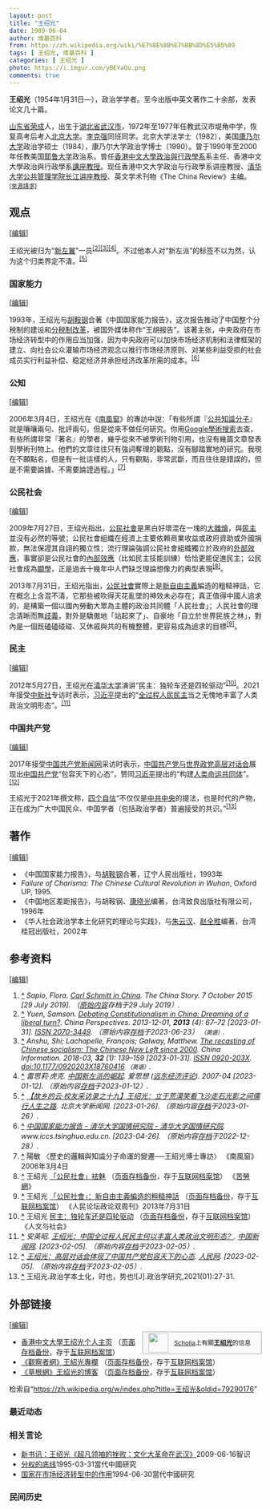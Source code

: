 ```yaml
---
layout: post
title: "王绍光"
date: 1989-06-04
author: 维基百科
from: https://zh.wikipedia.org/wiki/%E7%8E%8B%E7%BB%8D%E5%85%89
tags: [ 王绍光, 维基百科 ]
categories: [ 王绍光 ]
photo: https://i.imgur.com/yBEYaQu.png
comments: true
---
```

<div class="mw-content-ltr mw-parser-output" lang="zh" dir="ltr"><style data-mw-deduplicate="TemplateStyles:r83732082">.mw-parser-output .infobox-subbox{padding:0;border:none;margin:-3px;width:auto;min-width:100%;font-size:100%;clear:none;float:none;background-color:transparent}.mw-parser-output .infobox-3cols-child{margin:auto}.mw-parser-output .infobox .navbar{font-size:100%}body.skin-minerva .mw-parser-output .infobox-header,body.skin-minerva .mw-parser-output .infobox-subheader,body.skin-minerva .mw-parser-output .infobox-above,body.skin-minerva .mw-parser-output .infobox-title,body.skin-minerva .mw-parser-output .infobox-image,body.skin-minerva .mw-parser-output .infobox-full-data,body.skin-minerva .mw-parser-output .infobox-below{text-align:center}@media screen{html.skin-theme-clientpref-night .mw-parser-output .infobox-full-data:not(.notheme)>div:not(.notheme)[style]{background:#1f1f23!important;color:#f8f9fa}@media screen and (prefers-color-scheme:dark){html.skin-theme-clientpref-os .mw-parser-output .infobox-full-data:not(.notheme) div:not(.notheme){background:#1f1f23!important;color:#f8f9fa}}html.skin-theme-clientpref-night .mw-parser-output .infobox td div:not(.notheme)[style]{background:transparent!important;color:var(--color-base,#202122)}@media screen and (prefers-color-scheme:dark){html.skin-theme-clientpref-os .mw-parser-output .infobox td div:not(.notheme)[style]{background:transparent!important;color:var(--color-base,#202122)}}html.skin-theme-clientpref-night .mw-parser-output .infobox td div.NavHead:not(.notheme)[style]{background:transparent!important}}@media screen and (prefers-color-scheme:dark){html.skin-theme-clientpref-os .mw-parser-output .infobox td div.NavHead:not(.notheme)[style]{background:transparent!important}}@media(min-width:640px){body.skin--responsive .mw-parser-output .infobox-table{display:table!important}body.skin--responsive .mw-parser-output .infobox-table>caption{display:table-caption!important}body.skin--responsive .mw-parser-output .infobox-table>tbody{display:table-row-group}body.skin--responsive .mw-parser-output .infobox-table tr{display:table-row!important}body.skin--responsive .mw-parser-output .infobox-table th,body.skin--responsive .mw-parser-output .infobox-table td{padding-left:inherit;padding-right:inherit}}</style><link rel="mw-deduplicated-inline-style" href="mw-data:TemplateStyles:r83732082">
<p><b>王绍光</b>（1954年1月31日<span class="useeditintro" title="Template:BLP editintro">—</span>），政治学学者。至今出版中英文著作二十余部，发表论文几十篇。
</p>
<meta property="mw:PageProp/toc">
<div class="mw-heading mw-heading2"></div>
<p><a href="/wiki/%E5%B1%B1%E4%B8%9C%E7%9C%81" title="山东省">山东省</a><a href="/wiki/%E8%8D%A3%E6%88%90" class="mw-redirect" title="荣成">荣成</a>人，出生于<a href="/wiki/%E6%B9%96%E5%8C%97%E7%9C%81" title="湖北省">湖北省</a><a href="/wiki/%E6%AD%A6%E6%B1%89%E5%B8%82" title="武汉市">武汉市</a>，1972年至1977年任教武汉市堤角中学，恢复高考后考入<a href="/wiki/%E5%8C%97%E4%BA%AC%E5%A4%A7%E5%AD%A6" title="北京大学">北京大学</a>。<a href="/wiki/%E6%9D%8E%E5%85%8B%E5%BC%BA" title="李克强">李克强</a>同班同学。北京大学法学士（1982），美国<a href="/wiki/%E5%BA%B7%E4%B9%83%E5%B0%94%E5%A4%A7%E5%AD%A6" class="mw-redirect" title="康乃尔大学">康乃尔大学</a>政治学硕士（1984），康乃尔大学政治学博士（1990）。曾于1990年至2000年任教美国<a href="/wiki/%E8%80%B6%E9%B2%81%E5%A4%A7%E5%AD%A6" title="耶鲁大学">耶鲁大学</a>政治系。曾任<a href="/wiki/%E9%A6%99%E6%B8%AF%E4%B8%AD%E6%96%87%E5%A4%A7%E5%AD%B8%E6%94%BF%E6%B2%BB%E8%88%87%E8%A1%8C%E6%94%BF%E5%AD%B8%E7%B3%BB" class="mw-redirect" title="香港中文大學政治與行政學系">香港中文大學政治與行政學系</a>系主任、香港中文大學政治與行政學系<a href="/wiki/%E8%AC%9B%E5%BA%A7%E6%95%99%E6%8E%88" title="講座教授">講座教授</a>。现任香港中文大学政治与行政學系讲座教授、<a href="/wiki/%E6%B8%85%E5%8D%8E%E5%A4%A7%E5%AD%A6%E5%85%AC%E5%85%B1%E7%AE%A1%E7%90%86%E5%AD%A6%E9%99%A2" title="清华大学公共管理学院">清华大学公共管理学院</a><a href="/wiki/%E9%95%BF%E6%B1%9F%E8%AE%B2%E5%BA%A7%E6%95%99%E6%8E%88" class="mw-redirect" title="长江讲座教授">长江讲座教授</a>、英文学术刊物《The China Review》主编。<style data-mw-deduplicate="TemplateStyles:r83946278">.mw-parser-output .template-facttext{background-color:var(--background-color-neutral,#eaecf0);color:inherit;margin:-.3em 0;padding:.3em 0}</style><sup class="noprint Template-Fact"><a href="/wiki/Wikipedia:%E5%88%97%E6%98%8E%E6%9D%A5%E6%BA%90" title="Wikipedia:列明来源"><span style="white-space: nowrap;" title="来源请求开始于2023年5月2日。">[來源請求]</span></a></sup>
</p>
<div class="mw-heading mw-heading2"><h2 id="观点"><span id=".E8.A7.82.E7.82.B9"></span>观点</h2><span class="mw-editsection"><span class="mw-editsection-bracket">[</span><a href="/w/index.php?title=%E7%8E%8B%E7%BB%8D%E5%85%89&amp;action=edit&amp;section=2" title="编辑章节：观点"><span>编辑</span></a><span class="mw-editsection-bracket">]</span></span></div>
<p>王绍光被归为“<a href="/wiki/%E4%B8%AD%E5%9C%8B%E6%96%B0%E5%B7%A6%E7%BF%BC" class="mw-redirect" title="中國新左翼">新左翼</a>”一员<sup id="cite_ref-2" class="reference"><a href="#cite_note-2"><span class="cite-bracket">[</span>2<span class="cite-bracket">]</span></a></sup><sup id="cite_ref-3" class="reference"><a href="#cite_note-3"><span class="cite-bracket">[</span>3<span class="cite-bracket">]</span></a></sup><sup id="cite_ref-4" class="reference"><a href="#cite_note-4"><span class="cite-bracket">[</span>4<span class="cite-bracket">]</span></a></sup>。不过他本人对“新左派”的标签不以为然，认为这个归类界定不清。<sup id="cite_ref-5" class="reference"><a href="#cite_note-5"><span class="cite-bracket">[</span>5<span class="cite-bracket">]</span></a></sup>
</p>
<div class="mw-heading mw-heading3"><h3 id="国家能力"><span id=".E5.9B.BD.E5.AE.B6.E8.83.BD.E5.8A.9B"></span>国家能力</h3><span class="mw-editsection"><span class="mw-editsection-bracket">[</span><a href="/w/index.php?title=%E7%8E%8B%E7%BB%8D%E5%85%89&amp;action=edit&amp;section=3" title="编辑章节：国家能力"><span>编辑</span></a><span class="mw-editsection-bracket">]</span></span></div>
<p>1993年，王绍光与<a href="/wiki/%E8%83%A1%E9%9E%8D%E9%92%A2" title="胡鞍钢">胡鞍钢</a>合著《中国国家能力报告》，这次报告推动了中国整个分税制的建设和<a href="/wiki/%E5%88%86%E7%A8%8E%E5%88%B6%E6%94%B9%E9%9D%A9" class="mw-redirect" title="分税制改革">分税制改革</a>，被国外媒体称作“王胡报告”。该著主张，中央政府在市场经济转型中的作用应当加强，因为中央政府可以加快市场经济机制和法律框架的建立、向社会公众灌输市场经济观念以推行市场经济原则、对某些利益受损的社会成员实行利益补偿、稳定经济并承担经济改革所需的成本。<sup id="cite_ref-6" class="reference"><a href="#cite_note-6"><span class="cite-bracket">[</span>6<span class="cite-bracket">]</span></a></sup>
</p>
<div class="mw-heading mw-heading3"><h3 id="公知"><span id=".E5.85.AC.E7.9F.A5"></span>公知</h3><span class="mw-editsection"><span class="mw-editsection-bracket">[</span><a href="/w/index.php?title=%E7%8E%8B%E7%BB%8D%E5%85%89&amp;action=edit&amp;section=4" title="编辑章节：公知"><span>编辑</span></a><span class="mw-editsection-bracket">]</span></span></div>
<p>2006年3月4日，王绍光在《<a href="/wiki/%E5%8D%97%E9%A3%8E%E7%AA%97" title="南风窗">南風窗</a>》的專訪中說：「有些所謂『<a href="/wiki/%E5%85%AC%E5%85%B1%E7%9F%A5%E8%AD%98%E5%88%86%E5%AD%90" class="mw-redirect" title="公共知識分子">公共知識分子</a>』就是嚷嚷兩句、批評兩句，但是從來不做任何研究。你用<a href="/wiki/Google%E5%AD%B8%E8%A1%93%E6%90%9C%E7%B4%A2" class="mw-redirect" title="Google學術搜索">Google學術搜索</a>去查，有些所謂非常『著名』的學者，幾乎從來不被學術刊物引用，也沒有幾篇文章發表到學術刊物上。他們的文章往往只有強詞奪理的觀點，沒有腳踏實地的研究。我現在不願點名，但是有一批這樣的人，只有觀點，非常武斷，而且往往是錯誤的，但是不需要論據、不需要論證過程。」<sup id="cite_ref-7" class="reference"><a href="#cite_note-7"><span class="cite-bracket">[</span>7<span class="cite-bracket">]</span></a></sup>
</p>
<div class="mw-heading mw-heading3"><h3 id="公民社会"><span id=".E5.85.AC.E6.B0.91.E7.A4.BE.E4.BC.9A"></span>公民社会</h3><span class="mw-editsection"><span class="mw-editsection-bracket">[</span><a href="/w/index.php?title=%E7%8E%8B%E7%BB%8D%E5%85%89&amp;action=edit&amp;section=5" title="编辑章节：公民社会"><span>编辑</span></a><span class="mw-editsection-bracket">]</span></span></div>
<p>2009年7月27日，王绍光指出，<a href="/wiki/%E5%85%AC%E6%B0%91%E7%A4%BE%E6%9C%83" class="mw-redirect" title="公民社會">公民社會</a>是黑白好壞混在一塊的<a href="/w/index.php?title=%E5%A4%A7%E9%9B%9C%E7%87%B4&amp;action=edit&amp;redlink=1" class="new" title="大雜燴（页面不存在）">大雜燴</a>，與<a href="/wiki/%E6%B0%91%E4%B8%BB" title="民主">民主</a>並沒有必然的等號；公民社會組織在經濟上主要依賴商業收益或政府資助或外國捐款，無法保證其自詡的獨立性；流行理論強調公民社會組織獨立於政府的<a href="/wiki/%E5%A4%96%E9%83%A8%E6%95%88%E5%BA%94" class="mw-redirect" title="外部效应">外部效應</a>，事實卻是公民社會的<a href="/w/index.php?title=%E5%85%A7%E9%83%A8%E6%95%88%E6%87%89&amp;action=edit&amp;redlink=1" class="new" title="內部效應（页面不存在）">內部效應</a>（比如民主技能訓練）恰恰更能促進民主；公民社會成為<a href="/wiki/%E6%98%BE%E5%AD%A6" title="显学">顯學</a>，正是過去十幾年中人們缺乏理論想像力的典型表現<sup id="cite_ref-8" class="reference"><a href="#cite_note-8"><span class="cite-bracket">[</span>8<span class="cite-bracket">]</span></a></sup>。
</p><p>2013年7月31日，王绍光指出，<a href="/wiki/%E5%85%AC%E6%B0%91%E7%A4%BE%E6%9C%83" class="mw-redirect" title="公民社會">公民社會</a>實際上是<a href="/wiki/%E6%96%B0%E8%87%AA%E7%94%B1%E4%B8%BB%E7%BE%A9" title="新自由主義">新自由主義</a>編造的粗糙神話，它在概念上含混不清，它那些被吹得天花亂墜的神效未必存在；真正值得中國人追求的，是構築一個以國內勞動大眾為主體的政治共同體「人民社會」；人民社會的理念清晰而無<a href="/wiki/%E6%AD%A7%E7%BE%A9" title="歧義">歧義</a>，對外是驕傲地「站起來了」、自豪地「自立於世界民族之林」，對內是一個既磕磕碰碰、又休戚與共的有機整體，更容易成為追求的目標<sup id="cite_ref-9" class="reference"><a href="#cite_note-9"><span class="cite-bracket">[</span>9<span class="cite-bracket">]</span></a></sup>。
</p>
<div class="mw-heading mw-heading3"><h3 id="民主"><span id=".E6.B0.91.E4.B8.BB"></span>民主</h3><span class="mw-editsection"><span class="mw-editsection-bracket">[</span><a href="/w/index.php?title=%E7%8E%8B%E7%BB%8D%E5%85%89&amp;action=edit&amp;section=6" title="编辑章节：民主"><span>编辑</span></a><span class="mw-editsection-bracket">]</span></span></div>
<p>2012年5月27日，王绍光在<a href="/wiki/%E6%B8%85%E5%8D%8E%E5%A4%A7%E5%AD%A6" title="清华大学">清华大学</a>演讲“民主：独轮车还是四轮驱动”<sup id="cite_ref-10" class="reference"><a href="#cite_note-10"><span class="cite-bracket">[</span>10<span class="cite-bracket">]</span></a></sup>。2021年接受<a href="/wiki/%E4%B8%AD%E5%9B%BD%E6%96%B0%E9%97%BB%E7%A4%BE" title="中国新闻社">中新社</a>专访时表示，<a href="/wiki/%E4%B9%A0%E8%BF%91%E5%B9%B3" title="习近平">习近平</a>提出的“<a href="/wiki/%E5%85%A8%E8%BF%87%E7%A8%8B%E4%BA%BA%E6%B0%91%E6%B0%91%E4%B8%BB" title="全过程人民民主">全过程人民民主</a>当之无愧地丰富了人类政治文明形态”。<sup id="cite_ref-11" class="reference"><a href="#cite_note-11"><span class="cite-bracket">[</span>11<span class="cite-bracket">]</span></a></sup>
</p>
<div class="mw-heading mw-heading3"><h3 id="中国共产党"><span id=".E4.B8.AD.E5.9B.BD.E5.85.B1.E4.BA.A7.E5.85.9A"></span>中国共产党</h3><span class="mw-editsection"><span class="mw-editsection-bracket">[</span><a href="/w/index.php?title=%E7%8E%8B%E7%BB%8D%E5%85%89&amp;action=edit&amp;section=7" title="编辑章节：中国共产党"><span>编辑</span></a><span class="mw-editsection-bracket">]</span></span></div>
<p>2017年接受<a href="/wiki/%E4%B8%AD%E5%9B%BD%E5%85%B1%E4%BA%A7%E5%85%9A%E6%96%B0%E9%97%BB%E7%BD%91" title="中国共产党新闻网">中国共产党新闻网</a>采访时表示，<a href="/wiki/%E4%B8%AD%E5%9C%8B%E5%85%B1%E7%94%A2%E9%BB%A8%E8%88%87%E4%B8%96%E7%95%8C%E6%94%BF%E9%BB%A8%E9%AB%98%E5%B1%A4%E5%B0%8D%E8%A9%B1%E6%9C%83" title="中國共產黨與世界政黨高層對話會">中国共产党与世界政党高层对话会</a>展现出<a href="/wiki/%E4%B8%AD%E5%9B%BD%E5%85%B1%E4%BA%A7%E5%85%9A" title="中国共产党">中国共产党</a>“包容天下的心态”，赞同<a href="/wiki/%E4%B9%A0%E8%BF%91%E5%B9%B3" title="习近平">习近平</a>提出的“构建<a href="/wiki/%E4%BA%BA%E7%B1%BB%E5%91%BD%E8%BF%90%E5%85%B1%E5%90%8C%E4%BD%93" title="人类命运共同体">人类命运共同体</a>”。<sup id="cite_ref-12" class="reference"><a href="#cite_note-12"><span class="cite-bracket">[</span>12<span class="cite-bracket">]</span></a></sup>
</p><p>王绍光于2021年撰文称，<a href="/wiki/%E5%9B%9B%E4%B8%AA%E8%87%AA%E4%BF%A1" title="四个自信">四个自信</a>“不仅仅是<a href="/wiki/%E4%B8%AD%E5%85%B1%E4%B8%AD%E5%A4%AE" class="mw-redirect" title="中共中央">中共中央</a>的提法，也是时代的产物，正在成为广大中国民众、中国学者（包括政治学者）普遍接受的共识。”<sup id="cite_ref-13" class="reference"><a href="#cite_note-13"><span class="cite-bracket">[</span>13<span class="cite-bracket">]</span></a></sup>
</p>
<div class="mw-heading mw-heading2"><h2 id="著作"><span id=".E8.91.97.E4.BD.9C"></span>著作</h2><span class="mw-editsection"><span class="mw-editsection-bracket">[</span><a href="/w/index.php?title=%E7%8E%8B%E7%BB%8D%E5%85%89&amp;action=edit&amp;section=8" title="编辑章节：著作"><span>编辑</span></a><span class="mw-editsection-bracket">]</span></span></div>
<ul><li>《中国国家能力报告》，与<a href="/wiki/%E8%83%A1%E9%9E%8D%E9%92%A2" title="胡鞍钢">胡鞍钢</a>合著，辽宁人民出版社，1993年</li>
<li><i>Failure of Charisma: The Chinese Cultural Revolution in Wuhan</i>, Oxford UP, 1995.</li>
<li>《中国地区差距报告》，与胡鞍钢、<a href="/wiki/%E5%BA%B7%E6%99%93%E5%85%89" title="康晓光">康晓光</a>编著，台湾致良出版社有限公司，1996年</li>
<li>《华人社会政治学本土化研究的理论与实践》，与<a href="/wiki/%E6%9C%B1%E9%9B%B2%E6%BC%A2" title="朱雲漢">朱云汉</a>、<a href="/w/index.php?title=%E8%B5%B5%E5%85%A8%E8%83%9C&amp;action=edit&amp;redlink=1" class="new" title="赵全胜（页面不存在）">赵全胜</a>编著，台湾桂冠出版社，2002年</li></ul>
<div class="mw-heading mw-heading2"><h2 id="参考资料"><span id=".E5.8F.82.E8.80.83.E8.B5.84.E6.96.99"></span>参考资料</h2><span class="mw-editsection"><span class="mw-editsection-bracket">[</span><a href="/w/index.php?title=%E7%8E%8B%E7%BB%8D%E5%85%89&amp;action=edit&amp;section=9" title="编辑章节：参考资料"><span>编辑</span></a><span class="mw-editsection-bracket">]</span></span></div>
<ol class="references">
<li id="cite_note-Sapio-1"><span class="mw-cite-backlink"><b><a href="#cite_ref-Sapio_1-0">^</a></b></span> <span class="reference-text"><cite class="citation web">Sapio, Flora. <a rel="nofollow" class="external text" href="https://web.archive.org/web/20190729151001/https://www.thechinastory.org/2015/10/carl-schmitt-in-china/">Carl Schmitt in China</a>. The China Story. 7 October 2015 <span class="reference-accessdate"> [<span class="nowrap">29 July</span> 2019]</span>. （<a rel="nofollow" class="external text" href="https://www.thechinastory.org/2015/10/carl-schmitt-in-china/">原始内容</a>存档于29 July 2019）.</cite><span title="ctx_ver=Z39.88-2004&amp;rfr_id=info%3Asid%2Fzh.wikipedia.org%3A%E7%8E%8B%E7%BB%8D%E5%85%89&amp;rft.atitle=Carl+Schmitt+in+China&amp;rft.aufirst=Flora&amp;rft.aulast=Sapio&amp;rft.date=2015-10-07&amp;rft.genre=unknown&amp;rft.jtitle=The+China+Story&amp;rft_id=https%3A%2F%2Fwww.thechinastory.org%2F2015%2F10%2Fcarl-schmitt-in-china%2F&amp;rft_val_fmt=info%3Aofi%2Ffmt%3Akev%3Amtx%3Ajournal" class="Z3988"><span style="display:none;">&nbsp;</span></span></span>
</li>
<li id="cite_note-2"><span class="mw-cite-backlink"><b><a href="#cite_ref-2">^</a></b></span> <span class="reference-text"><cite class="citation journal">Yuen, Samson. <a rel="nofollow" class="external text" href="https://journals.openedition.org/chinaperspectives/6325">Debating Constitutionalism in China: Dreaming of a liberal turn?</a>. China Perspectives. 2013-12-01, <b>2013</b> (4): 67–72 <span class="reference-accessdate"> [<span class="nowrap">2023-01-31</span>]</span>. <a rel="nofollow" class="external text" href="//www.worldcat.org/issn/2070-3449"><span title="国际标准连续出版物号">ISSN&nbsp;2070-3449</span></a>. （原始内容<a rel="nofollow" class="external text" href="https://web.archive.org/web/20230623233908/https://journals.openedition.org/chinaperspectives/6325">存档</a>于2023-06-23） <span style="font-family: sans-serif; cursor: default; color:var(--color-subtle, #54595d); font-size: 0.8em; bottom: 0.1em; font-weight: bold;" title="连接到英语网页">（英语）</span>.</cite><span title="ctx_ver=Z39.88-2004&amp;rfr_id=info%3Asid%2Fzh.wikipedia.org%3A%E7%8E%8B%E7%BB%8D%E5%85%89&amp;rft.atitle=Debating+Constitutionalism+in+China%3A+Dreaming+of+a+liberal+turn%3F&amp;rft.aufirst=Samson&amp;rft.aulast=Yuen&amp;rft.date=2013-12-01&amp;rft.genre=article&amp;rft.issn=2070-3449&amp;rft.issue=4&amp;rft.jtitle=China+Perspectives&amp;rft.pages=67-72&amp;rft.volume=2013&amp;rft_id=https%3A%2F%2Fjournals.openedition.org%2Fchinaperspectives%2F6325&amp;rft_val_fmt=info%3Aofi%2Ffmt%3Akev%3Amtx%3Ajournal" class="Z3988"><span style="display:none;">&nbsp;</span></span></span>
</li>
<li id="cite_note-3"><span class="mw-cite-backlink"><b><a href="#cite_ref-3">^</a></b></span> <span class="reference-text"><cite class="citation journal">Anshu, Shi; Lachapelle, François; Galway, Matthew. <a rel="nofollow" class="external text" href="https://journals.sagepub.com/doi/full/10.1177/0920203X18760416">The recasting of Chinese socialism: The Chinese New Left since 2000</a>. China Information. 2018-03, <b>32</b> (1): 139–159 <span class="reference-accessdate"> [<span class="nowrap">2023-01-31</span>]</span>. <a rel="nofollow" class="external text" href="//www.worldcat.org/issn/0920-203X"><span title="国际标准连续出版物号">ISSN&nbsp;0920-203X</span></a>. <a rel="nofollow" class="external text" href="https://doi.org/10.1177%2F0920203X18760416"><span title="數位物件識別號">doi:10.1177/0920203X18760416</span></a> <span style="font-family: sans-serif; cursor: default; color:var(--color-subtle, #54595d); font-size: 0.8em; bottom: 0.1em; font-weight: bold;" title="连接到英语网页">（英语）</span>.</cite><span title="ctx_ver=Z39.88-2004&amp;rfr_id=info%3Asid%2Fzh.wikipedia.org%3A%E7%8E%8B%E7%BB%8D%E5%85%89&amp;rft.atitle=The+recasting+of+Chinese+socialism%3A+The+Chinese+New+Left+since+2000&amp;rft.au=Galway%2C+Matthew&amp;rft.au=Lachapelle%2C+Fran%C3%A7ois&amp;rft.aufirst=Shi&amp;rft.aulast=Anshu&amp;rft.date=2018-03&amp;rft.genre=article&amp;rft.issn=0920-203X&amp;rft.issue=1&amp;rft.jtitle=China+Information&amp;rft.pages=139-159&amp;rft.volume=32&amp;rft_id=https%3A%2F%2Fjournals.sagepub.com%2Fdoi%2Ffull%2F10.1177%2F0920203X18760416&amp;rft_id=info%3Adoi%2F10.1177%2F0920203X18760416&amp;rft_val_fmt=info%3Aofi%2Ffmt%3Akev%3Amtx%3Ajournal" class="Z3988"><span style="display:none;">&nbsp;</span></span></span>
</li>
<li id="cite_note-4"><span class="mw-cite-backlink"><b><a href="#cite_ref-4">^</a></b></span> <span class="reference-text"><cite class="citation news">雷思莉·虎克. <a rel="nofollow" class="external text" href="http://www.aisixiang.com/data/78558.html">中国新左派的崛起</a>. 爱思想 (<a href="/wiki/%E8%BF%9C%E4%B8%9C%E7%BB%8F%E6%B5%8E%E8%AF%84%E8%AE%BA" title="远东经济评论">远东经济评论</a>). 2007-04 <span class="reference-accessdate"> [<span class="nowrap">2023-01-12</span>]</span>. （原始内容<a rel="nofollow" class="external text" href="https://web.archive.org/web/20230112225419/http://www.aisixiang.com/data/78558.html">存档</a>于2023-01-12）.</cite><span title="ctx_ver=Z39.88-2004&amp;rfr_id=info%3Asid%2Fzh.wikipedia.org%3A%E7%8E%8B%E7%BB%8D%E5%85%89&amp;rft.atitle=%E4%B8%AD%E5%9B%BD%E6%96%B0%E5%B7%A6%E6%B4%BE%E7%9A%84%E5%B4%9B%E8%B5%B7&amp;rft.au=%E9%9B%B7%E6%80%9D%E8%8E%89%C2%B7%E8%99%8E%E5%85%8B&amp;rft.date=2007-04&amp;rft.genre=article&amp;rft.jtitle=%E7%88%B1%E6%80%9D%E6%83%B3&amp;rft_id=http%3A%2F%2Fwww.aisixiang.com%2Fdata%2F78558.html&amp;rft_val_fmt=info%3Aofi%2Ffmt%3Akev%3Amtx%3Ajournal" class="Z3988"><span style="display:none;">&nbsp;</span></span></span>
</li>
<li id="cite_note-5"><span class="mw-cite-backlink"><b><a href="#cite_ref-5">^</a></b></span> <span class="reference-text"><cite class="citation web"><a rel="nofollow" class="external text" href="https://news.pku.edu.cn/ztrd/gxdyxycfl/3076-238748.htm">【故乡的云·校友采访录之十九】王绍光：立于荒漠笑看飞沙走石光影之间儒行人生之路</a>. 北京大学新闻网.  <span class="reference-accessdate"> [<span class="nowrap">2023-01-26</span>]</span>. （原始内容<a rel="nofollow" class="external text" href="https://web.archive.org/web/20230126162125/https://news.pku.edu.cn/ztrd/gxdyxycfl/3076-238748.htm">存档</a>于2023-01-26）.</cite><span title="ctx_ver=Z39.88-2004&amp;rfr_id=info%3Asid%2Fzh.wikipedia.org%3A%E7%8E%8B%E7%BB%8D%E5%85%89&amp;rft.atitle=%E3%80%90%E6%95%85%E4%B9%A1%E7%9A%84%E4%BA%91%C2%B7%E6%A0%A1%E5%8F%8B%E9%87%87%E8%AE%BF%E5%BD%95%E4%B9%8B%E5%8D%81%E4%B9%9D%E3%80%91%E7%8E%8B%E7%BB%8D%E5%85%89%EF%BC%9A%E7%AB%8B%E4%BA%8E%E8%8D%92%E6%BC%A0%E7%AC%91%E7%9C%8B%E9%A3%9E%E6%B2%99%E8%B5%B0%E7%9F%B3%E5%85%89%E5%BD%B1%E4%B9%8B%E9%97%B4%E5%84%92%E8%A1%8C%E4%BA%BA%E7%94%9F%E4%B9%8B%E8%B7%AF&amp;rft.genre=unknown&amp;rft.jtitle=%E5%8C%97%E4%BA%AC%E5%A4%A7%E5%AD%A6%E6%96%B0%E9%97%BB%E7%BD%91&amp;rft_id=https%3A%2F%2Fnews.pku.edu.cn%2Fztrd%2Fgxdyxycfl%2F3076-238748.htm&amp;rft_val_fmt=info%3Aofi%2Ffmt%3Akev%3Amtx%3Ajournal" class="Z3988"><span style="display:none;">&nbsp;</span></span></span>
</li>
<li id="cite_note-6"><span class="mw-cite-backlink"><b><a href="#cite_ref-6">^</a></b></span> <span class="reference-text"><cite class="citation web"><a rel="nofollow" class="external text" href="http://www.iccs.tsinghua.edu.cn/ProductsSt/308.html">中国国家能力报告 - 清华大学国情研究院 - 清华大学国情研究院</a>. www.iccs.tsinghua.edu.cn.  <span class="reference-accessdate"> [<span class="nowrap">2023-04-26</span>]</span>. （原始内容<a rel="nofollow" class="external text" href="https://web.archive.org/web/20221228160329/http://www.iccs.tsinghua.edu.cn/ProductsSt/308.html">存档</a>于2022-12-28）.</cite><span title="ctx_ver=Z39.88-2004&amp;rfr_id=info%3Asid%2Fzh.wikipedia.org%3A%E7%8E%8B%E7%BB%8D%E5%85%89&amp;rft.atitle=%E4%B8%AD%E5%9B%BD%E5%9B%BD%E5%AE%B6%E8%83%BD%E5%8A%9B%E6%8A%A5%E5%91%8A+-+%E6%B8%85%E5%8D%8E%E5%A4%A7%E5%AD%A6%E5%9B%BD%E6%83%85%E7%A0%94%E7%A9%B6%E9%99%A2+-+%E6%B8%85%E5%8D%8E%E5%A4%A7%E5%AD%A6%E5%9B%BD%E6%83%85%E7%A0%94%E7%A9%B6%E9%99%A2&amp;rft.genre=unknown&amp;rft.jtitle=www.iccs.tsinghua.edu.cn&amp;rft_id=http%3A%2F%2Fwww.iccs.tsinghua.edu.cn%2FProductsSt%2F308.html&amp;rft_val_fmt=info%3Aofi%2Ffmt%3Akev%3Amtx%3Ajournal" class="Z3988"><span style="display:none;">&nbsp;</span></span></span>
</li>
<li id="cite_note-7"><span class="mw-cite-backlink"><b><a href="#cite_ref-7">^</a></b></span> <span class="reference-text">陽敏 〈歷史的邏輯與知識分子命運的變遷──王紹光博士專訪〉 《南風窗》2006年3月4日</span>
</li>
<li id="cite_note-8"><span class="mw-cite-backlink"><b><a href="#cite_ref-8">^</a></b></span> <span class="reference-text">王紹光 <a rel="nofollow" class="external text" href="http://www.coolloud.org.tw/node/72517">「公民社會」袪魅</a> （<a rel="nofollow" class="external text" href="//web.archive.org/web/20161001182306/http://www.coolloud.org.tw/node/72517">页面存档备份</a>，存于<a href="/wiki/%E4%BA%92%E8%81%94%E7%BD%91%E6%A1%A3%E6%A1%88%E9%A6%86" title="互联网档案馆">互联网档案馆</a>） 《<a href="/wiki/%E8%8B%A6%E5%8B%9E%E7%B6%B2" title="苦勞網">苦勞網</a>》</span>
</li>
<li id="cite_note-9"><span class="mw-cite-backlink"><b><a href="#cite_ref-9">^</a></b></span> <span class="reference-text">王紹光 <a rel="nofollow" class="external text" href="http://www.coolloud.org.tw/node/75170">「公民社會」：新自由主義編造的粗糙神話</a> （<a rel="nofollow" class="external text" href="//web.archive.org/web/20161001175938/http://www.coolloud.org.tw/node/75170">页面存档备份</a>，存于<a href="/wiki/%E4%BA%92%E8%81%94%E7%BD%91%E6%A1%A3%E6%A1%88%E9%A6%86" title="互联网档案馆">互联网档案馆</a>） 《人民论坛政论双周刊》2013年7月31日</span>
</li>
<li id="cite_note-10"><span class="mw-cite-backlink"><b><a href="#cite_ref-10">^</a></b></span> <span class="reference-text">王绍光 <a rel="nofollow" class="external text" href="http://wen.org.cn/modules/article/view.article.php?3342">民主：独轮车还是四轮驱动</a> （<a rel="nofollow" class="external text" href="//web.archive.org/web/20140714193329/http://wen.org.cn/modules/article/view.article.php?3342">页面存档备份</a>，存于<a href="/wiki/%E4%BA%92%E8%81%94%E7%BD%91%E6%A1%A3%E6%A1%88%E9%A6%86" title="互联网档案馆">互联网档案馆</a>） 《人文与社会》</span>
</li>
<li id="cite_note-11"><span class="mw-cite-backlink"><b><a href="#cite_ref-11">^</a></b></span> <span class="reference-text"><cite class="citation web">安英昭. <a rel="nofollow" class="external text" href="http://news.china.com.cn/2021-12/10/content_77923742.htm?f=pad&amp;a=true">王绍光：中国全过程人民民主何以丰富人类政治文明形态？</a>. <a href="/wiki/%E4%B8%AD%E5%9B%BD%E6%96%B0%E9%97%BB%E7%BD%91" class="mw-redirect" title="中国新闻网">中国新闻网</a>.  <span class="reference-accessdate"> [<span class="nowrap">2023-02-05</span>]</span>. （原始内容<a rel="nofollow" class="external text" href="https://web.archive.org/web/20230205211038/http://news.china.com.cn/2021-12/10/content_77923742.htm?f=pad&amp;a=true">存档</a>于2023-02-05）.</cite><span title="ctx_ver=Z39.88-2004&amp;rfr_id=info%3Asid%2Fzh.wikipedia.org%3A%E7%8E%8B%E7%BB%8D%E5%85%89&amp;rft.atitle=%E7%8E%8B%E7%BB%8D%E5%85%89%EF%BC%9A%E4%B8%AD%E5%9B%BD%E5%85%A8%E8%BF%87%E7%A8%8B%E4%BA%BA%E6%B0%91%E6%B0%91%E4%B8%BB%E4%BD%95%E4%BB%A5%E4%B8%B0%E5%AF%8C%E4%BA%BA%E7%B1%BB%E6%94%BF%E6%B2%BB%E6%96%87%E6%98%8E%E5%BD%A2%E6%80%81%EF%BC%9F&amp;rft.au=%E5%AE%89%E8%8B%B1%E6%98%AD&amp;rft.genre=unknown&amp;rft.jtitle=%E4%B8%AD%E5%9B%BD%E6%96%B0%E9%97%BB%E7%BD%91&amp;rft_id=http%3A%2F%2Fnews.china.com.cn%2F2021-12%2F10%2Fcontent_77923742.htm%3Ff%3Dpad%26a%3Dtrue&amp;rft_val_fmt=info%3Aofi%2Ffmt%3Akev%3Amtx%3Ajournal" class="Z3988"><span style="display:none;">&nbsp;</span></span></span>
</li>
<li id="cite_note-12"><span class="mw-cite-backlink"><b><a href="#cite_ref-12">^</a></b></span> <span class="reference-text"><cite class="citation web"><a rel="nofollow" class="external text" href="http://cpc.people.com.cn/n1/2017/1202/c164113-29682085.html">王绍光：高层对话会体现了中国共产党包容天下的心态</a>. <a href="/wiki/%E4%BA%BA%E6%B0%91%E7%BD%91" title="人民网">人民网</a>.  <span class="reference-accessdate"> [<span class="nowrap">2023-02-05</span>]</span>. （原始内容<a rel="nofollow" class="external text" href="https://web.archive.org/web/20230205211032/http://cpc.people.com.cn/n1/2017/1202/c164113-29682085.html">存档</a>于2023-02-05）.</cite><span title="ctx_ver=Z39.88-2004&amp;rfr_id=info%3Asid%2Fzh.wikipedia.org%3A%E7%8E%8B%E7%BB%8D%E5%85%89&amp;rft.atitle=%E7%8E%8B%E7%BB%8D%E5%85%89%EF%BC%9A%E9%AB%98%E5%B1%82%E5%AF%B9%E8%AF%9D%E4%BC%9A%E4%BD%93%E7%8E%B0%E4%BA%86%E4%B8%AD%E5%9B%BD%E5%85%B1%E4%BA%A7%E5%85%9A%E5%8C%85%E5%AE%B9%E5%A4%A9%E4%B8%8B%E7%9A%84%E5%BF%83%E6%80%81&amp;rft.genre=unknown&amp;rft.jtitle=%E4%BA%BA%E6%B0%91%E7%BD%91&amp;rft_id=http%3A%2F%2Fcpc.people.com.cn%2Fn1%2F2017%2F1202%2Fc164113-29682085.html&amp;rft_val_fmt=info%3Aofi%2Ffmt%3Akev%3Amtx%3Ajournal" class="Z3988"><span style="display:none;">&nbsp;</span></span></span>
</li>
<li id="cite_note-13"><span class="mw-cite-backlink"><b><a href="#cite_ref-13">^</a></b></span> <span class="reference-text">王绍光.政治学本土化，时也，势也![J].政治学研究,2021(01):27-31.</span>
</li>
</ol>
<div class="mw-heading mw-heading2"><h2 id="外部链接"><span id=".E5.A4.96.E9.83.A8.E9.93.BE.E6.8E.A5"></span>外部链接</h2><span class="mw-editsection"><span class="mw-editsection-bracket">[</span><a href="/w/index.php?title=%E7%8E%8B%E7%BB%8D%E5%85%89&amp;action=edit&amp;section=10" title="编辑章节：外部链接"><span>编辑</span></a><span class="mw-editsection-bracket">]</span></span></div>
<style data-mw-deduplicate="TemplateStyles:r82655521">.mw-parser-output .side-box{margin:4px 0;box-sizing:border-box;border:1px solid #aaa;font-size:88%;line-height:1.25em;background-color:#f9f9f9;display:flow-root}.mw-parser-output .side-box-abovebelow,.mw-parser-output .side-box-text{padding:0.25em 0.9em}.mw-parser-output .side-box-image{padding:2px 0 2px 0.9em;text-align:center}.mw-parser-output .side-box-imageright{padding:2px 0.9em 2px 0;text-align:center}@media(min-width:500px){.mw-parser-output .side-box-flex{display:flex;align-items:center}.mw-parser-output .side-box-text{flex:1}}@media(min-width:720px){.mw-parser-output .side-box{width:238px}.mw-parser-output .side-box-right{clear:right;float:right;margin-left:1em}.mw-parser-output .side-box-left{margin-right:1em}}</style><div class="side-box metadata side-box-right"><style data-mw-deduplicate="TemplateStyles:r82655520">.mw-parser-output .plainlist ol,.mw-parser-output .plainlist ul{line-height:inherit;list-style:none;margin:0;padding:0}.mw-parser-output .plainlist ol li,.mw-parser-output .plainlist ul li{margin-bottom:0}</style>
<div class="side-box-flex">
<div class="side-box-image"><span class="noviewer" typeof="mw:File"><span><img alt="" src="//upload.wikimedia.org/wikipedia/commons/thumb/3/32/Scholia_logo.svg/40px-Scholia_logo.svg.png" decoding="async" width="40" height="39" class="mw-file-element" srcset="//upload.wikimedia.org/wikipedia/commons/thumb/3/32/Scholia_logo.svg/60px-Scholia_logo.svg.png 1.5x, //upload.wikimedia.org/wikipedia/commons/thumb/3/32/Scholia_logo.svg/80px-Scholia_logo.svg.png 2x" data-file-width="107" data-file-height="104"></span></span></div>
<div class="side-box-text plainlist"><a href="https://www.wikidata.org/wiki/Wikidata:Scholia/zh" class="extiw" title="d:Wikidata:Scholia/zh">Scholia</a>上有關<b><a href="https://iw.toolforge.org/scholia/author/Q8462103" class="extiw" title="toolforge:scholia/author/Q8462103">王绍光</a></b>的信息</div></div>
</div>
<ul><li><a rel="nofollow" class="external text" href="http://www.cuhk.edu.hk/gpa/wang_files/">香港中文大學王绍光个人主页</a> （<a rel="nofollow" class="external text" href="//web.archive.org/web/20060926080731/http://www.cuhk.edu.hk/gpa/wang_files/">页面存档备份</a>，存于<a href="/wiki/%E4%BA%92%E8%81%94%E7%BD%91%E6%A1%A3%E6%A1%88%E9%A6%86" title="互联网档案馆">互联网档案馆</a>）</li>
<li><a rel="nofollow" class="external text" href="http://www.guancha.cn/wang-shao-guang/list_1.shtml">《觀察者網》王紹光專欄</a> （<a rel="nofollow" class="external text" href="//web.archive.org/web/20140924113407/http://www.guancha.cn/wang-shao-guang/list_1.shtml">页面存档备份</a>，存于<a href="/wiki/%E4%BA%92%E8%81%94%E7%BD%91%E6%A1%A3%E6%A1%88%E9%A6%86" title="互联网档案馆">互联网档案馆</a>）</li>
<li><a rel="nofollow" class="external text" href="http://www.caogen.com/blog/index.aspx?ID=152">《草根網》王绍光的博客</a> （<a rel="nofollow" class="external text" href="//web.archive.org/web/20140109095119/http://www.caogen.com/blog/index.aspx?ID=152">页面存档备份</a>，存于<a href="/wiki/%E4%BA%92%E8%81%94%E7%BD%91%E6%A1%A3%E6%A1%88%E9%A6%86" title="互联网档案馆">互联网档案馆</a>）</li></ul>


<!-- 
NewPP limit report
Parsed by mw‐web.eqiad.main‐cff78f88d‐cphxf
Cached time: 20240911132741
Cache expiry: 2592000
Reduced expiry: false
Complications: [show‐toc]
CPU time usage: 0.495 seconds
Real time usage: 0.875 seconds
Preprocessor visited node count: 3311/1000000
Post‐expand include size: 53101/2097152 bytes
Template argument size: 4402/2097152 bytes
Highest expansion depth: 13/100
Expensive parser function count: 17/500
Unstrip recursion depth: 0/20
Unstrip post‐expand size: 26467/5000000 bytes
Lua time usage: 0.285/10.000 seconds
Lua memory usage: 3567798/52428800 bytes
Number of Wikibase entities loaded: 1/400
-->
<!--
Transclusion expansion time report (%,ms,calls,template)
100.00%  719.608      1 -total
 49.47%  355.982      1 Template:Infobox_academic
 27.75%  199.702      1 Template:Wikidata_image
 12.04%   86.646      3 Template:Infobox
 11.45%   82.430      1 Template:中华人民共和国新左翼
 10.58%   76.154      1 Template:Navbox
  9.60%   69.047      5 Template:Cite_web
  9.15%   65.836      1 Template:Scholia
  8.99%   64.716      1 Template:Infobox_person/core
  7.90%   56.815      1 Template:Side_box
-->

<!-- Saved in parser cache with key zhwiki:pcache:idhash:400856-0!canonical!zh and timestamp 20240911132741 and revision id 79290176. Rendering was triggered because: page-view
 -->
</div><!--esi <esi:include src="/esitest-fa8a495983347898/content" /> --><noscript><img src="https://login.wikimedia.org/wiki/Special:CentralAutoLogin/start?type=1x1" alt="" width="1" height="1" style="border: none; position: absolute;"></noscript>
<div class="printfooter" data-nosnippet="">检索自“<a dir="ltr" href="https://zh.wikipedia.org/w/index.php?title=王绍光&amp;oldid=79290176">https://zh.wikipedia.org/w/index.php?title=王绍光&amp;oldid=79290176</a>”</div><div id="recent-news"><h3>最近动态</h3><ul></ul></div><div id="open-opinion"><h3>相关言论</h3><ul><li><a href="https://nodebe4.github.io/opinion/2009-06-16/%E6%96%B0%E4%B9%A6%E8%AE%AF-%E7%8E%8B%E7%BB%8D%E5%85%89-%E8%B6%85%E5%87%A1%E9%A2%86%E8%A2%96%E7%9A%84%E6%8C%AB%E8%B4%A5-%E6%96%87%E5%8C%96%E5%A4%A7%E9%9D%A9%E5%91%BD%E5%9C%A8%E6%AD%A6%E6%B1%89/" title="新书讯">新书讯：王绍光《超凡领袖的挫败：文化大革命在武汉》</a><time>2009-06-16</time><a class="tag">智识</a></li>
<li><a href="https://nodebe4.github.io/opinion/1995-03-31/%E5%88%86%E6%9D%83%E7%9A%84%E5%BA%95%E7%BA%BF/" title="王绍光">分权的底线</a><time>1995-03-31</time><a class="tag">當代中國研究</a></li>
<li><a href="https://nodebe4.github.io/opinion/1994-06-30/%E5%9B%BD%E5%AE%B6%E5%9C%A8%E5%B8%82%E5%9C%BA%E7%BB%8F%E6%B5%8E%E8%BD%AC%E5%9E%8B%E4%B8%AD%E7%9A%84%E4%BD%9C%E7%94%A8/" title="王绍光">国家在市场经济转型中的作用</a><time>1994-06-30</time><a class="tag">當代中國研究</a></li>
</ul></div><div id="mjls-record"><h3>民间历史</h3><ul></ul></div>